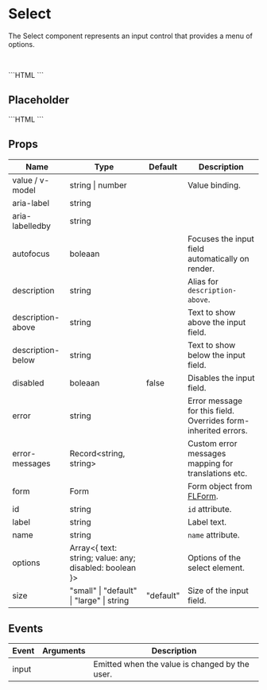 # Select

The Select component represents an input control that provides a menu of options.

<br />

<FLSelect v-model="selected" :description-below="`You have selected option ${selected}.`" :options="[
  {
    text: 'Option 1', value: 1
  },
  {
    text: 'Option 2', value: 2
  },
  {
    text: 'Option 3', value: 3
  }
]"/>

<SourceCode>
```HTML
<FLSelect
  v-model="selected"
  :description-below="`You have selected option ${selected}.`"
  :options="[
  {
    text: 'Option 1', value: 1
  },
  {
    text: 'Option 2', value: 2
  },
  {
    text: 'Option 3', value: 3
  }
]"/>
```
</SourceCode>

## Placeholder

<FLSelect v-model="color" :description-below="`You have selected '${color}'.`" :options="[
  {
    text: 'Select one...', value: null, disabled: true
  },
  {
    text: 'Red', value: 'Red'
  },
  {
    text: 'Green', value: 'Green'
  },
  {
    text: 'Blue', value: 'Blue'
  }
]"/>

<SourceCode>
```HTML
<FLSelect 
  v-model="color"
  :description-below="`You have selected '${color}'.`"
  :options="[
  {
    text: 'Select one...', value: null, disabled: true
  },
  {
    text: 'Red', value: 'Red'
  },
  {
    text: 'Green', value: 'Green'
  },
  {
    text: 'Blue', value: 'Blue'
  }
]"/>
```
</SourceCode>

## Props

<div class="prop_table">

| Name                       | Type                                                                  | Default          | Description                                                    |
| -------------------------- | --------------------------------------------------------------------- | ---------------- | -------------------------------------------------------------- |
| value / v-model<Required/> | <T>string</T> \| <T>number</T>                                        |                  | Value binding.                                                 |
| aria-label                 | <T>string</T>                                                         |                  |                                                                |
| aria-labelledby            | <T>string</T>                                                         |                  |                                                                |
| autofocus                  | <T>boleaan</T>                                                        |                  | Focuses the input field automatically on render.               |
| description                | <T>string</T>                                                         |                  | Alias for `description-above`.                                 |
| description-above          | <T>string</T>                                                         |                  | Text to show above the input field.                            |
| description-below          | <T>string</T>                                                         |                  | Text to show below the input field.                            |
| disabled                   | <T>boleaan</T>                                                        | <T>false</T>     | Disables the input field.                                      |
| error                      | <T>string</T>                                                         |                  | Error message for this field. Overrides form-inherited errors. |
| error-messages             | <T>Record\<string, string></T>                                        |                  | Custom error messages mapping for translations etc.            |
| form                       | <T>Form</T>                                                           |                  | Form object from [FLForm](/components/form).                   |
| id                         | <T>string</T>                                                         |                  | `id` attribute.                                                |
| label                      | <T>string</T>                                                         |                  | Label text.                                                    |
| name                       | <T>string</T>                                                         |                  | `name` attribute.                                              |
| options                    | <T>Array<{ text: string; value: any; disabled: boolean }></T>         |                  | Options of the select element.                                 |
| size                       | <D>"small"</D> \| <D>"default"</D> \| <D>"large"</D> \| <T>string</T> | <D>"default"</D> | Size of the input field.                                       |

</div>

## Events

<div class="event_table">

| Event | Arguments                                                                                                                                                             | Description                                    |
| ----- | --------------------------------------------------------------------------------------------------------------------------------------------------------------------- | ---------------------------------------------- |
| input | <Arg name="value" type="string \| number" description="The value the input was changed to." /><Arg name="id" type="string" description="id property of the input." /> | Emitted when the value is changed by the user. |

</div>

<script lang="ts">
import { Component, Vue } from 'vue-property-decorator';

@Component({})
export default class extends Vue {
  selected = 1;
  color = null;
}
</script>
